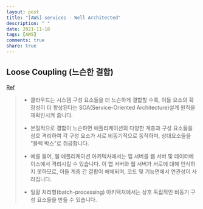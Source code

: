 ```yaml
---
layout: post
title: "[AWS] services - Well Architected"
description: " "
date: 2021-11-18
tags: [AWS]
comments: true
share: true
---
```


Loose Coupling (느슨한 결합)
---
[Ref](https://d36cz9buwru1tt.cloudfront.net/ko/WP/AWS_Cloud_Best_Practices_05252010.pdf)
> + 클라우드는 시스템 구성 요소들을 더 느슨하게 결합할 수록, 이들 요소의 확장성이 더 향상된다는 SOA(Service-Oriented Architecture)설계 원칙을 재확인시켜 줍니다.
>
> + 본질적으로 결합이 느슨하면 애플리케이션의 다양한 계층과 구성 요소들을 상호 격리하여 각 구성 요소가 서로 비동기적으로 동작하며, 상대요소들을 "블랙 박스"로 취급합니다.
>
> + 예를 들어, 웹 애플리케이션 아키텍처에서는 앱 서버를 웹 서버 및 데이터베이스에서 격리시킬 수 있습니다. 이 앱 서버와 웹 서버가 서로에 대해 인식하지 못하므로, 이들 계층 간 결합이 해체되며, 코드 및 기능면에서 연관성이 사라집니다.
>
> + 일괄 처리형(batch-processing) 아키텍처에서는 상호
독립적인 비동기 구성 요소들을 만들 수 있습니다.
>
